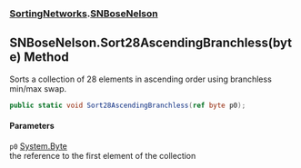### [SortingNetworks](SortingNetworks.md 'SortingNetworks').[SNBoseNelson](SortingNetworks_SNBoseNelson.md 'SortingNetworks.SNBoseNelson')
## SNBoseNelson.Sort28AscendingBranchless(byte) Method
Sorts a collection of 28 elements in ascending order using branchless min/max swap.  
```csharp
public static void Sort28AscendingBranchless(ref byte p0);
```
#### Parameters
<a name='SortingNetworks_SNBoseNelson_Sort28AscendingBranchless(byte)_p0'></a>
`p0` [System.Byte](https://docs.microsoft.com/en-us/dotnet/api/System.Byte 'System.Byte')  
the reference to the first element of the collection
  
